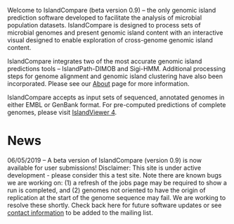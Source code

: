 Welcome to IslandCompare (beta version 0.9) – the only genomic island prediction software developed to facilitate the analysis of microbial population datasets. IslandCompare is designed to process sets of microbial genomes and present genomic island content with an interactive visual designed to enable exploration of cross-genome genomic island content.

IslandCompare integrates two of the most accurate genomic island predictions tools – IslandPath-DIMOB and Sigi-HMM. Additional processing steps for genome alignment and genomic island clustering have also been incorporated. Please see our [About](#/about) page for more information.

IslandCompare accepts as input sets of sequenced, annotated genomes in either EMBL or GenBank format. For pre-computed predictions of complete genomes, please visit [IslandViewer 4](http://www.pathogenomics.sfu.ca/islandviewer/browse/).

# News

06/05/2019 – A beta version of IslandCompare (version 0.9) is now available for user submissions! Disclaimer: This site is under active development - please consider this a test site. Note there are known bugs we are working on: (1) a refresh of the jobs page may be required to show a run is completed, and (2) genomes not oriented to have the origin of replication at the start of the genome sequence may fail. We are working to resolve these shortly. Check back here for future software updates or see [contact information](#/contact) to be added to the mailing list. 

